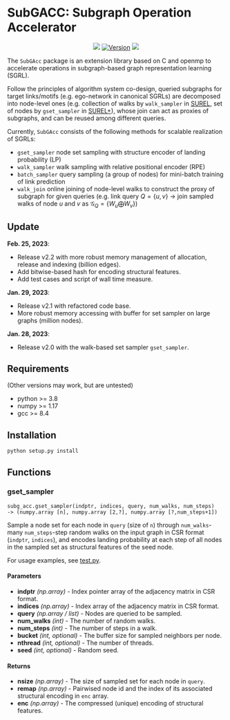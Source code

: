 <!--
 * @Author: Haoteng Yin
 * @Date: 2023-02-24 18:29:44
 * @LastEditors: VeritasYin
 * @LastEditTime: 2023-02-25 13:29:08
 * @FilePath: /subg_acc/README.md
 * 
 * Copyright (c) 2023 by VeritasYin, All Rights Reserved. 
-->
# **SubGACC**: Subgraph Operation Accelerator
<p align="center">
    <a href="https://github.com/VeritasYin/subg_acc/blob/master/LICENSE"><img src="https://img.shields.io/badge/License-BSD%202--Clause-red.svg"></a>
    <a href="https://github.com/VeritasYin/subg_acc/blob/master/setup.py"><img src="https://img.shields.io/badge/Version-v2.2-orange" alt="Version"></a>
    <a href="https://hits.seeyoufarm.com"><img src="https://hits.seeyoufarm.com/api/count/incr/badge.svg?url=https%3A%2F%2Fgithub.com%2FVeritasYin%2Fsubg_acc&count_bg=%2379C83D&title_bg=%23555555&icon=&icon_color=%23E7E7E7&title=Hits&edge_flat=false"/></a>
</p>

The `SubGAcc` package is an extension library based on C and openmp to accelerate operations in subgraph-based graph representation learning (SGRL). 

Follow the principles of algorithm system co-design, queried subgraphs for target links/motifs (e.g. ego-network in canonical SGRLs) are decomposed into node-level ones (e.g. collection of walks by `walk_sampler` in [SUREL](https://arxiv.org/abs/2202.13538), set of nodes by `gset_sampler` in [SUREL+](https://github.com/VeritasYin/SUREL_Plus/blob/main/manuscript/SUREL_Plus_Full.pdf)), whose join can act as proxies of subgraphs, and can be reused among different queries.

Currently, `SubGAcc` consists of the following methods for scalable realization of SGRLs:

- `gset_sampler` node set sampling with structure encoder of landing probability (LP) 
- `walk_sampler` walk sampling with relative positional encoder (RPE)
- `batch_sampler` query sampling (a group of nodes) for mini-batch training of link prediction
- `walk_join` online joining of node-level walks to construct the proxy of subgraph for given queries (e.g. link query $Q= \lbrace u,v \rbrace$ $\to$ join sampled walks of node $u$ and $v$ as $\mathcal{G}_{Q} = \lbrace W_u \bigoplus W_v \rbrace$)

## Update
**Feb. 25, 2023**:
* Release v2.2 with more robust memory management of allocation, release and indexing (billion edges).
* Add bitwise-based hash for encoding structural features.
* Add test cases and script of wall time measure.

**Jan. 29, 2023**:
* Release v2.1 with refactored code base.
* More robust memory accessing with buffer for set sampler on large graphs (million nodes).

**Jan. 28, 2023**:
* Release v2.0 with the walk-based set sampler `gset_sampler`.

## Requirements
(Other versions may work, but are untested)

- python >= 3.8
- numpy >= 1.17
- gcc >= 8.4

## Installation
```
python setup.py install
```

## Functions

### gset_sampler

```
subg_acc.gset_sampler(indptr, indices, query, num_walks, num_steps) 
-> (numpy.array [n], numpy.array [2,?], numpy.array [?,num_steps+1])
```

Sample a node set for each node in `query` (size of `n`) through `num_walks`-many `num_steps`-step random walks on the input graph in CSR format (`indptr`, `indices`), and encodes landing probability at each step of all nodes in the sampled set as structural features of the seed node. 

For usage examples, see [test.py](https://github.com/VeritasYin/subg_acc/blob/master/test/test.py).

#### Parameters

* **indptr** *(np.array)* - Index pointer array of the adjacency matrix in CSR format.
* **indices** *(np.array)* - Index array of the adjacency matrix in CSR format.
* **query** *(np.array / list)* - Nodes are queried to be sampled.
* **num_walks** *(int)* - The number of random walks.
* **num_steps** *(int)* - The number of steps in a walk.
* **bucket** *(int, optional)* - The buffer size for sampled neighbors per node.
* **nthread** *(int, optional)* - The number of threads.
* **seed** *(int, optional)* - Random seed.

#### Returns

* **nsize** *(np.array)* - The size of sampled set for each node in `query`.
* **remap** *(np.array)* - Pairwised node id and the index of its associated structural encoding in `enc` array.
* **enc** *(np.array)* - The compressed (unique) encoding of structural features.
